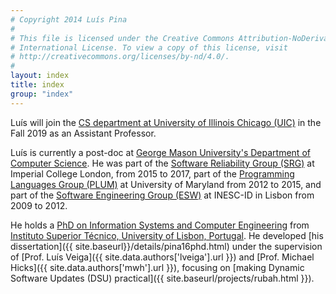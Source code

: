 ```yaml
---
# Copyright 2014 Luís Pina
#
# This file is licensed under the Creative Commons Attribution-NoDerivatives 4.0
# International License. To view a copy of this license, visit
# http://creativecommons.org/licenses/by-nd/4.0/.
#
layout: index
title: index
group: "index"
---
```


Luís will join the [CS department at University of Illinois Chicago (UIC)](https://cs.uic.edu/) in the Fall 2019 as an Assistant Professor.

Luís is currently a post-doc at [George Mason University's Department of
Computer Science](https://cs.gmu.edu). He was part of the [Software Reliability
Group (SRG)](https://srg.doc.ic.ac.uk/) at Imperial College London, from 2015 to
2017, part of the [Programming Languages Group
(PLUM)](https://www.cs.umd.edu/projects/PL/) at University of Maryland from 2012
to 2015, and part of the [Software Engineering Group
(ESW)](http://www.inesc-id.pt/group.php?grp=II03) at INESC-ID in Lisbon from
2009 to 2012.

He holds a [PhD on Information Systems and Computer
Engineering](https://fenix.tecnico.ulisboa.pt/cursos/deic?locale=en_EN) from
[Instituto Superior Técnico, University of Lisbon,
Portugal](http://tecnico.ulisboa.pt/en).  He developed
[his dissertation]({{ site.baseurl}}/details/pina16phd.html)
under the supervision of [Prof. Luís Veiga]({{ site.data.authors['lveiga'].url }})
and [Prof. Michael Hicks]({{ site.data.authors['mwh'].url }}),
focusing on [making Dynamic Software Updates (DSU) practical]({{ site.baseurl/projects/rubah.html }}).
